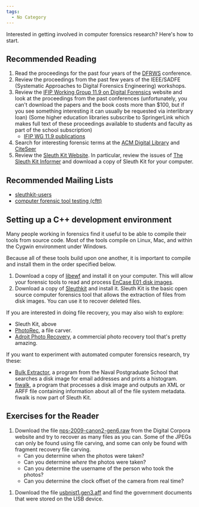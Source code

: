 ```yaml
---
tags:
  - No Category
---
```

Interested in getting involved in computer forensics research? Here's
how to start.

## Recommended Reading

1. Read the proceedings for the past four years of the [DFRWS](https://dfrws.org/)
   conference.
1. Review the proceedings from the past few years of the IEEE/SADFE
   (Systematic Approaches to Digital Forensics Engineering) workshops.
1. Review the [IFIP Working Group 11.9 on Digital Forensics](http://www.ifip119.org/)
   website and look at the proceedings from the past conferences (unfortunately,
   you can't download the papers and the book costs more than \$100, but if you
   see something interesting it can usually be requested via
   interlibrary loan) (Some higher education libraries subscribe to
   SpringerLink which makes full text of these proceedings available to
   students and faculty as part of the school subscription)
   - [IFIP WG 11.9 publications](http://www.ifip119.org/Publications/)
1. Search for interesting forensic terms at the [ACM Digital Library](https://dl.acm.org/)
   and [CiteSeer](https://citeseer.ist.psu.edu/)
1. Review the [Sleuth Kit Website](http://www.sleuthkit.org/). In particular,
   review the issues of [The Sleuth Kit Informer](http://www.sleuthkit.org/informer/index.php)
   and download a copy of Sleuth Kit for your computer.

## Recommended Mailing Lists

- [sleuthkit-users](https://sourceforge.net/projects/sleuthkit/lists/sleuthkit-users)
- [computer forensic tool testing (cftt)](https://www.nist.gov/itl/ssd/software-quality-group/computer-forensics-tool-testing-program-cftt)

## Setting up a C++ development environment

Many people working in forensics find it useful to be able to compile
their tools from source code. Most of the tools compile on Linux, Mac,
and within the Cygwin environment under Windows.

Because all of these tools build upon one another, it is important to
compile and install them in the order specified below.

1. Download a copy of [libewf](https://github.com/libyal/libewf-legacy)
   and install it on your computer. This will allow your forensic tools
   to read and process [EnCase E01 disk images](encase_image_file_format.md).
1. Download a copy of [Sleuthkit](http://www.sleuthkit.org/sleuthkit/)
   and install it. Sleuth Kit is the basic open source computer
   forensics tool that allows the extraction of files from disk images.
   You can use it to recover deleted files.

If you are interested in doing file recovery, you may also wish to
explore:

- Sleuth Kit, above
- [PhotoRec](https://www.cgsecurity.org/wiki/PhotoRec), a file carver.
- [Adroit Photo Recovery](adroit_photo_forensics.md), a commercial
  photo recovery tool that's pretty amazing.

If you want to experiment with automated computer forensics research,
try these:

- [Bulk Extractor](bulk_extractor.md), a program from the Naval
  Postgraduate School that searches a disk image for email addresses and
  prints a histogram.
- [fiwalk](fiwalk.md), a program that processes a disk image and
  outputs an XML or ARFF file containing information about all of the
  file system metadata. fiwalk is now part of Sleuth Kit.

## Exercises for the Reader

1. Download the file
   [nps-2009-canon2-gen6.raw](http://digitalcorpora.org/corp/images/nps/nps-2009-canon2/nps-2009-canon2-gen6.raw)
   from the Digital Corpora website and try to recover as many files as
   you can. Some of the JPEGs can only be found using file carving, and
   some can only be found with fragment recovery file carving.
   - Can you determine when the photos were taken?
   - Can you determine *where* the photos were taken?
   - Can you determine the username of the person who took the photos?
   - Can you determine the clock offset of the camera from real time?

<!-- -->

1. Download the file
   [usbnist1.gen3.aff](http://digitalcorpora.org/corp/images/nps/nps-2009-ubnist1/ubnist1.gen3.aff)
   and find the government documents that were stored on the USB
   device.
